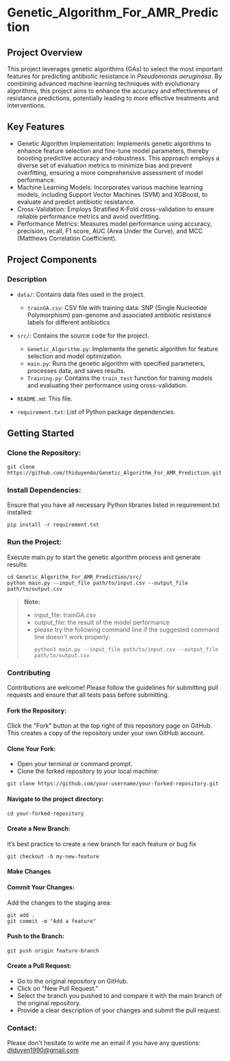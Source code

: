 # Genetic_Algorithm_For_AMR_Prediction
## Project Overview
This project leverages genetic algorithms (GAs) to select the most important features for predicting antibiotic resistance in *Pseudomonas aeruginosa*. By combining advanced machine learning techniques with evolutionary algorithms, this project aims to enhance the accuracy and effectiveness of resistance predictions, potentially leading to more effective treatments and interventions.
## Key Features
- Genetic Algorithm Implementation: Implements genetic algorithms to enhance feature selection and fine-tune model parameters, thereby boosting predictive accuracy and robustness. This approach employs a diverse set of evaluation metrics to minimize bias and prevent overfitting, ensuring a more comprehensive assessment of model performance.
- Machine Learning Models: Incorporates various machine learning models, including Support Vector Machines (SVM) and XGBoost, to evaluate and predict antibiotic resistance.
- Cross-Validation: Employs Stratified K-Fold cross-validation to ensure reliable performance metrics and avoid overfitting.
- Performance Metrics: Measures model performance using accuracy, precision, recall, F1 score, AUC (Area Under the Curve), and MCC (Matthews Correlation Coefficient).
## Project Components
### Description

- `data/`: Contains data files used in the project.
  - `trainGA.csv`: CSV file with training data: SNP (Single Nucleotide Polymorphism) pan-genome and associated antibiotic resistance labels for different antibiotics

- `src/`: Contains the source code for the project.
  - `Genetic_Algorithm.py`: Implements the genetic algorithm for feature selection and model optimization.
  - `main.py`: Runs the genetic algorithm with specified parameters, processes data, and saves results.
  - `Training.py`: Contains the `train_test` function for training models and evaluating their performance using cross-validation.

- `README.md`: This file.

- `requirement.txt`: List of Python package dependencies.
## Getting Started
### Clone the Repository:
```
git clone https://github.com/thiduyendo/Genetic_Algorithm_For_AMR_Prediction.git
```
### Install Dependencies:
Ensure that you have all necessary Python libraries listed in requirement.txt installed: 
```
pip install -r requirement.txt
```
### Run the Project:
Execute main.py to start the genetic algorithm process and generate results:
```
cd Genetic_Algorithm_For_AMR_Prediction/src/
python main.py --input_file path/to/input.csv --output_file path/to/output.csv
```
> **Note:**
> - input_file: trainGA.csv
> - output_file: the result of the model performance
> - please try the following command line if the suggested command line doesn't work properly:
>   ```
>   python3 main.py --input_file path/to/input.csv --output_file path/to/output.csv
>   ```
### Contributing
Contributions are welcome! Please follow the guidelines for submitting pull requests and ensure that all tests pass before submitting.
#### Fork the Repository:
Click the "Fork" button at the top right of this repository page on GitHub. This creates a copy of the repository under your own GitHub account.
#### Clone Your Fork:
- Open your terminal or command prompt.
- Clone the forked repository to your local machine:
```
git clone https://github.com/your-username/your-forked-repository.git
```
#### Navigate to the project directory:
```
cd your-forked-repository
```
#### Create a New Branch:
It’s best practice to create a new branch for each feature or bug fix
```
git checkout -b my-new-feature
```
#### Make Changes
#### Commit Your Changes:
Add the changes to the staging area:
```
git add .
git commit -m "Add a feature"
```
#### Push to the Branch:
```
git push origin feature-branch
```
#### Create a Pull Request:
- Go to the original repository on GitHub.
- Click on "New Pull Request."
- Select the branch you pushed to and compare it with the main branch of the original repository.
- Provide a clear description of your changes and submit the pull request.
### Contact:
Please don't hesitate to write me an email if you have any questions: [dtduyen1990@gmail.com](https://mail.google.com/mail/u/0/#inbox?compose=DmwnWrRttWSfKhnnWhrMtpdSmmPlQNwlvsCllVcTCMTPhdZqbBCgDGXDNtsXvwXMTdBNDZDpHCFL)
